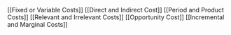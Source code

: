 
[[Fixed or Variable Costs]]
[[Direct and Indirect Cost]]
[[Period and Product Costs]]
[[Relevant and Irrelevant Costs]]
[[Opportunity Cost]]
[[Incremental and Marginal Costs]]


